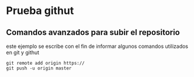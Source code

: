 # Prueba githut
## Comandos avanzados para subir el repositorio

este ejemplo se escribe con el fin de informar algunos comandos utilizados en git y githut
```
git remote add origin https://
git push -u origin master
```